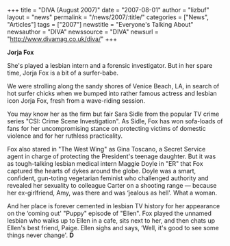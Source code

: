 +++
title = "DIVA (August 2007)"
date = "2007-08-01"
author = "lizbuf"
layout = "news"
permalink = "/news/2007/:title/"
categories = ["News", "Articles"]
tags = ["2007"]
newstitle = "Everyone's Talking About"
newsauthor = "DIVA"
newssource = "DIVA"
newsurl = "http://www.divamag.co.uk/diva/"
+++

**Jorja Fox**

She's played a lesbian intern and a forensic investigator. But in her spare time, Jorja Fox is a bit of a surfer-babe.

We were strolling along the sandy shores of Venice Beach, LA, in search of hot surfer chicks when we bumped into rather famous actress and lesbian icon Jorja Fox, fresh from a wave-riding session.

You may know her as the firm but fair Sara Sidle from the popular TV crime series "CSI: Crime Scene Investigation". As Sidle, Fox has won sofa-loads of fans for her uncompromising stance on protecting victims of domestic violence and for her ruthless practicality.

Fox also stared in "The West Wing" as Gina Toscano, a Secret Service agent in charge of protecting the President's teenage daughter. But it was as tough-talking lesbian medical intern Maggie Doyle in "ER" that Fox captured the hearts of dykes around the globe. Doyle was a smart, confident, gun-toting vegetarian feminist who challenged authority and revealed her sexuality to colleague Carter on a shooting range &#8212; because her ex-girlfriend, Amy, was there and was &#8216;jealous as hell'. What a woman.

And her place is forever cemented in lesbian TV history for her appearance on the &#8216;coming out' "Puppy" episode of "Ellen". Fox played the unnamed lesbian who walks up to Ellen in a cafe, sits next to her, and then chats up Ellen's best friend, Paige. Ellen sighs and says, &#8216;Well, it's good to see some things never change'. **D**